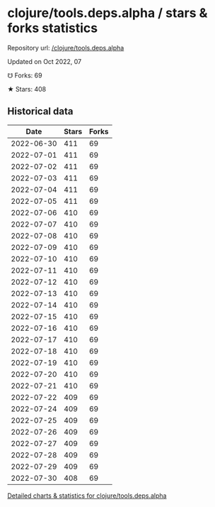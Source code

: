 # clojure/tools.deps.alpha / stars & forks statistics

Repository url: [/clojure/tools.deps.alpha](https://github.com/clojure/tools.deps.alpha)

Updated on Oct 2022, 07

☋ Forks: 69

★ Stars: 408

## Historical data
| Date | Stars | Forks |
|------|-------|-------|
| 2022-06-30 | 411 | 69 | 
| 2022-07-01 | 411 | 69 | 
| 2022-07-02 | 411 | 69 | 
| 2022-07-03 | 411 | 69 | 
| 2022-07-04 | 411 | 69 | 
| 2022-07-05 | 411 | 69 | 
| 2022-07-06 | 410 | 69 | 
| 2022-07-07 | 410 | 69 | 
| 2022-07-08 | 410 | 69 | 
| 2022-07-09 | 410 | 69 | 
| 2022-07-10 | 410 | 69 | 
| 2022-07-11 | 410 | 69 | 
| 2022-07-12 | 410 | 69 | 
| 2022-07-13 | 410 | 69 | 
| 2022-07-14 | 410 | 69 | 
| 2022-07-15 | 410 | 69 | 
| 2022-07-16 | 410 | 69 | 
| 2022-07-17 | 410 | 69 | 
| 2022-07-18 | 410 | 69 | 
| 2022-07-19 | 410 | 69 | 
| 2022-07-20 | 410 | 69 | 
| 2022-07-21 | 410 | 69 | 
| 2022-07-22 | 409 | 69 | 
| 2022-07-24 | 409 | 69 | 
| 2022-07-25 | 409 | 69 | 
| 2022-07-26 | 409 | 69 | 
| 2022-07-27 | 409 | 69 | 
| 2022-07-28 | 409 | 69 | 
| 2022-07-29 | 409 | 69 | 
| 2022-07-30 | 408 | 69 | 


[Detailed charts & statistics for clojure/tools.deps.alpha](https://reviewgithub.com/rep/clojure/tools.deps.alpha)

